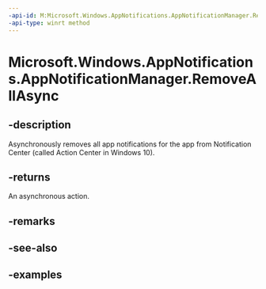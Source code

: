 ```yaml
---
-api-id: M:Microsoft.Windows.AppNotifications.AppNotificationManager.RemoveAllAsync
-api-type: winrt method
---
```


# Microsoft.Windows.AppNotifications.AppNotificationManager.RemoveAllAsync

<!--
public Windows.Foundation.IAsyncAction RemoveAllAsync ();
-->


## -description

Asynchronously removes all app notifications for the app from Notification Center (called Action Center in Windows 10).

## -returns

An asynchronous action.

## -remarks

## -see-also

## -examples


